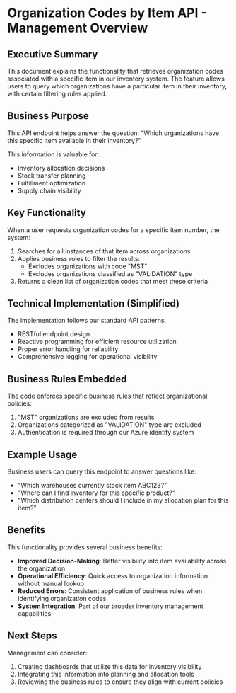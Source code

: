 # Organization Codes by Item API - Management Overview

## Executive Summary

This document explains the functionality that retrieves organization codes associated with a specific item in our inventory system. The feature allows users to query which organizations have a particular item in their inventory, with certain filtering rules applied.

## Business Purpose

This API endpoint helps answer the question: "Which organizations have this specific item available in their inventory?"

This information is valuable for:
- Inventory allocation decisions
- Stock transfer planning
- Fulfillment optimization
- Supply chain visibility

## Key Functionality

When a user requests organization codes for a specific item number, the system:

1. Searches for all instances of that item across organizations
2. Applies business rules to filter the results:
   - Excludes organizations with code "MST"
   - Excludes organizations classified as "VALIDATION" type
3. Returns a clean list of organization codes that meet these criteria

## Technical Implementation (Simplified)

The implementation follows our standard API patterns:
- RESTful endpoint design
- Reactive programming for efficient resource utilization
- Proper error handling for reliability
- Comprehensive logging for operational visibility

## Business Rules Embedded

The code enforces specific business rules that reflect organizational policies:
1. "MST" organizations are excluded from results
2. Organizations categorized as "VALIDATION" type are excluded
3. Authentication is required through our Azure identity system

## Example Usage

Business users can query this endpoint to answer questions like:
- "Which warehouses currently stock item ABC123?"
- "Where can I find inventory for this specific product?"
- "Which distribution centers should I include in my allocation plan for this item?"

## Benefits

This functionality provides several business benefits:
- **Improved Decision-Making**: Better visibility into item availability across the organization
- **Operational Efficiency**: Quick access to organization information without manual lookup
- **Reduced Errors**: Consistent application of business rules when identifying organization codes
- **System Integration**: Part of our broader inventory management capabilities

## Next Steps

Management can consider:
1. Creating dashboards that utilize this data for inventory visibility
2. Integrating this information into planning and allocation tools
3. Reviewing the business rules to ensure they align with current policies
